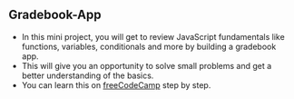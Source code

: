 ## Gradebook-App

* In this mini project, you will get to review JavaScript fundamentals like functions, variables, conditionals and more by building a gradebook app.
* This will give you an opportunity to solve small problems and get a better understanding of the basics.
* You can learn this on [freeCodeCamp](https://www.freecodecamp.org/) step by step.
